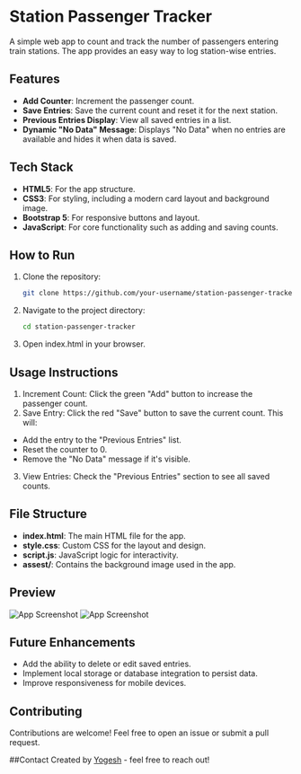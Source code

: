 # Station Passenger Tracker

A simple web app to count and track the number of passengers entering train stations. The app provides an easy way to log station-wise entries.

## Features
- **Add Counter**: Increment the passenger count.
- **Save Entries**: Save the current count and reset it for the next station.
- **Previous Entries Display**: View all saved entries in a list.
- **Dynamic "No Data" Message**: Displays "No Data" when no entries are available and hides it when data is saved.

## Tech Stack
- **HTML5**: For the app structure.
- **CSS3**: For styling, including a modern card layout and background image.
- **Bootstrap 5**: For responsive buttons and layout.
- **JavaScript**: For core functionality such as adding and saving counts.

## How to Run
1. Clone the repository:
   ```bash
   git clone https://github.com/your-username/station-passenger-tracker.git
2. Navigate to the project directory:
   ```bash
   cd station-passenger-tracker
3. Open index.html in your browser.

## Usage Instructions
1. Increment Count: Click the green "Add" button to increase the passenger count.
2. Save Entry: Click the red "Save" button to save the current count. This will:
- Add the entry to the "Previous Entries" list.
- Reset the counter to 0.
- Remove the "No Data" message if it's visible.
3. View Entries: Check the "Previous Entries" section to see all saved counts.
  
## File Structure
- **index.html**: The main HTML file for the app.
- **style.css**: Custom CSS for the layout and design.
- **script.js**: JavaScript logic for interactivity.
- **assest/**: Contains the background image used in the app.

## Preview
![App Screenshot](assest/samp_project_1.png)
![App Screenshot](assest/samp_project_2.png)

## Future Enhancements
- Add the ability to delete or edit saved entries.
- Implement local storage or database integration to persist data.
- Improve responsiveness for mobile devices.

## Contributing
Contributions are welcome! Feel free to open an issue or submit a pull request.

##Contact
Created by [Yogesh](https://github.com/Yoki-28) - feel free to reach out!
